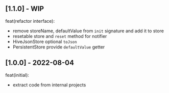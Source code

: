 ## [1.1.0] - WIP

feat(refactor interface):
- remove storeName, defaultValue from `init` signature and add it to store
- resetable store and `reset` method for notifier
- HiveJsonStore optional `toJson`
- PersistentStore provide `defaultValue` getter

## [1.0.0] - 2022-08-04

feat(initial):
- extract code from internal projects
